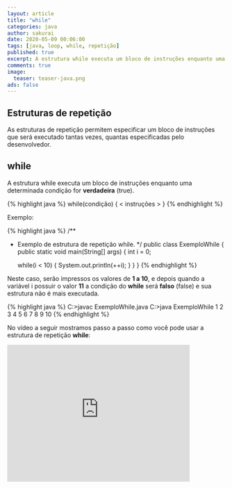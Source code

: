 ```yaml
---
layout: article
title: "while"
categories: java
author: sakurai
date: 2020-05-09 00:06:00
tags: [java, loop, while, repetição]
published: true
excerpt: A estrutura while executa um bloco de instruções enquanto uma determinada condição for verdadeira.
comments: true
image:
  teaser: teaser-java.png
ads: false
---
```


## Estruturas de repetição

As estruturas de repetição permitem especificar um bloco de instruções que será executado tantas vezes, quantas especificadas pelo desenvolvedor.

## while

A estrutura while executa um bloco de instruções enquanto uma determinada condição for **verdadeira** (true).

{% highlight java %}
while(condição)  {
		< instruções >
}
{% endhighlight %}

Exemplo:

{% highlight java %}
/**
 * Exemplo de estrutura de repetição while.
 */
public class ExemploWhile {
  public static void main(String[] args) {
    int i = 0;

    while(i < 10) {
      System.out.println(++i);
    }
  }
}
{% endhighlight %}

Neste caso, serão impressos os valores de **1 a 10**, e depois quando a variável i possuir o valor **11** a condição do **while** será **falso** (false) e sua estrutura não é mais executada.

{% highlight java %}
C:\>javac ExemploWhile.java
C:\>java ExemploWhile
1
2
3
4
5
6
7
8
9
10
{% endhighlight %}

No vídeo a seguir mostramos passo a passo como você pode usar a estrutura de repetição **while**:

<iframe width="420" height="315" src="https://www.youtube.com/embed/gouKsYVnUTI" frameborder="0" allowfullscreen></iframe>